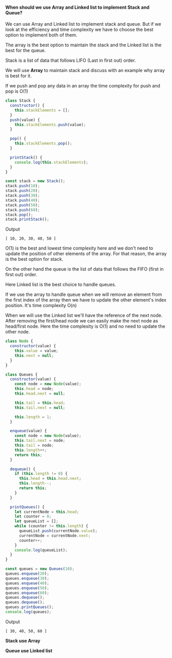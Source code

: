 <h4>When should we use Array and Linked list to implement Stack and Queue?</h4>
<p>We can use Array and Linked list to implement stack and queue. But if we look at the efficiency and time complexity we have to choose the best option to implement both of them.</p>
<p>The array is the best option to maintain the stack and the Linked list is the best for the queue.</p>
<p>Stack is a list of data that follows LIFO (Last in first out) order.</p>
<p>We will use <b>Array</b> to maintain stack and discuss with an example why array is best for it.</p>
<p>If we push and pop any data in an array the time complexity for push and pop is O(1)</p>

```javascript
class Stack {
  constructor() {
    this.stackElements = [];
  }
  push(value) {
    this.stackElements.push(value);
  }

  pop() {
    this.stackElements.pop();
  }

  printStack() {
    console.log(this.stackElements);
  }
}

const stack = new Stack();
stack.push(10);
stack.push(20);
stack.push(30);
stack.push(40);
stack.push(50);
stack.push(60);
stack.pop();
stack.printStack();
```

<p>Output</p>

```
[ 10, 20, 30, 40, 50 ]
```

<p>O(1) is the best and lowest time complexity here and we don't need to update the position of other elements of the array. For that reason, the array is the best option for stack.</p>

<p>On the other hand the queue is the list of data that follows the FIFO (first in first out) order.</p>
<p>Here Linked list is the best choice to handle queues.</p>
<p>If we use the array to handle queue when we will remove an element from the first index of the array then we have to update the other element's index position. It's time complexity O(n)</p>
<p>When we will use the Linked list we'll have the reference of the next node. After removing the first/head node we can easily make the next node as head/first node. Here the time complexity is O(1) and no need to update the other node.</p>

```javascript
class Node {
  constructor(value) {
    this.value = value;
    this.next = null;
  }
}

class Queues {
  constructor(value) {
    const node = new Node(value);
    this.head = node;
    this.head.next = null;

    this.tail = this.head;
    this.tail.next = null;

    this.length = 1;
  }

  enqueue(value) {
    const node = new Node(value);
    this.tail.next = node;
    this.tail = node;
    this.length++;
    return this;
  }

  dequeue() {
    if (this.length != 0) {
      this.head = this.head.next;
      this.length--;
      return this;
    }
  }

  printQueues() {
    let currentNode = this.head;
    let counter = 0;
    let queueList = [];
    while (counter != this.length) {
      queueList.push(currentNode.value);
      currentNode = currentNode.next;
      counter++;
    }
    console.log(queueList);
  }
}

const queues = new Queues(10);
queues.enqueue(20);
queues.enqueue(30);
queues.enqueue(40);
queues.enqueue(50);
queues.enqueue(60);
queues.dequeue();
queues.dequeue();
queues.printQueues();
console.log(queues);
```

<p>Output</p>

```
[ 30, 40, 50, 60 ]
```

<p><b>Stack use Array</b></p>
<p><b>Queue use Linked list</b></p>
